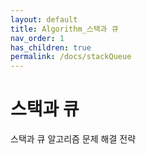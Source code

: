 ```yaml
---
layout: default
title: Algorithm_스택과 큐
nav_order: 1
has_children: true
permalink: /docs/stackQueue
---
```



# 스택과 큐

스택과 큐 알고리즘 문제 해결 전략

